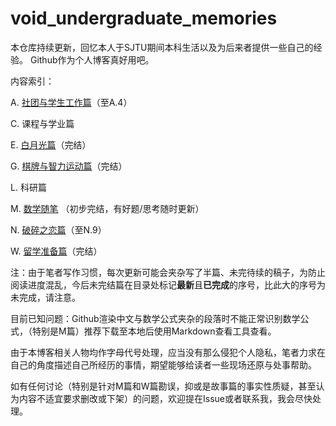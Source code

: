 # void_undergraduate_memories

本仓库持续更新，回忆本人于SJTU期间本科生活以及为后来者提供一些自己的经验。
Github作为个人博客真好用吧。

内容索引：

A. [社团与学生工作篇](./undergraduate_memories/A)（至A.4）

C. 课程与学业篇

E. [白月光篇](./undergraduate_memories/E)（完结）

G. [棋牌与智力运动篇](./undergraduate_memories/G)（完结）

L. 科研篇

M. [数学随笔](./undergraduate_memories/M) （初步完结，有好题/思考随时更新）

N. [破碎之恋篇](./undergraduate_memories/N)（至N.9）

W. [留学准备篇](./undergraduate_memories/W)（完结）

注：由于笔者写作习惯，每次更新可能会夹杂写了半篇、未完待续的稿子，为防止阅读进度混乱，今后未完结篇在目录处标记**最新**且**已完成**的序号，比此大的序号为未完成，请注意。

目前已知问题：Github渲染中文与数学公式夹杂的段落时不能正常识别数学公式，（特别是M篇）推荐下载至本地后使用Markdown查看工具查看。

由于本博客相关人物均作字母代号处理，应当没有那么侵犯个人隐私，笔者力求在自己的角度描述自己所经历的事情，期望能够给读者一些现场还原与处事帮助。

如有任何讨论（特别是针对M篇和W篇勘误，抑或是故事篇的事实性质疑，甚至认为内容不适宜要求删改或下架）的问题，欢迎提在Issue或者联系我，我会尽快处理。